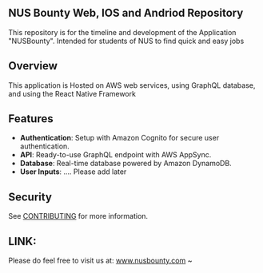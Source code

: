## NUS Bounty Web, IOS and Andriod Repository

This repository is for the timeline and development of the Application "NUSBounty". Intended for students of NUS to find quick and easy jobs

## Overview

This application is Hosted on AWS web services, using GraphQL database, and using the React Native Framework

## Features

- **Authentication**: Setup with Amazon Cognito for secure user authentication.
- **API**: Ready-to-use GraphQL endpoint with AWS AppSync.
- **Database**: Real-time database powered by Amazon DynamoDB.
- **User Inputs**: .... Please add later 

## Security

See [CONTRIBUTING](CONTRIBUTING.md#security-issue-notifications) for more information.

## LINK: 
Please do feel free to visit us at: www.nusbounty.com ~
